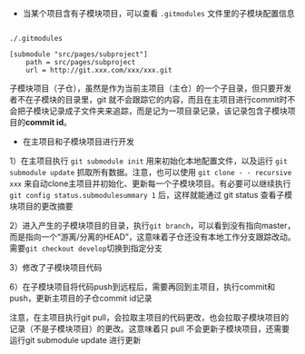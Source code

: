 
- 当某个项目含有子模块项目，可以查看 `.gitmodules` 文件里的子模块配置信息

```

./.gitmodules

[submodule "src/pages/subproject"]
	path = src/pages/subproject
	url = http://git.xxx.com/xxx/xxx.git

```

子模块项目（子仓），虽然是作为当前主项目（主仓）的一个子目录，但只要开发者不在子模块的目录里，git 就不会跟踪它的内容，而且在主项目进行commit时不会把子模块记录成子文件夹来追踪，而是记为一项目录记录，该记录包含子模块项目的**commit id**。

- 在主项目和子模块项目进行开发

1）在主项目执行 `git submodule init` 用来初始化本地配置文件，以及运行 `git submodule update` 抓取所有数据。注意，也可以使用 `git clone - - recursive xxx` 来自动clone主项目并初始化、更新每一个子模块项目。有必要可以继续执行 `git config status.submodulesummary 1` 后，这样就能通过 git status 查看子模块项目的更改摘要

2）进入产生的子模块项目的目录，执行`git branch`，可以看到没有指向master，而是指向一个“游离/分离的HEAD”，这意味着子仓还没有本地工作分支跟踪改动。需要`git checkout develop`切换到指定分支

3）修改了子模块项目代码

6）在子模块项目将代码push到远程后，需要再回到主项目，执行commit和push，更新主项目的子仓commit id记录

注意，在主项目执行git pull，会拉取主项目的代码更改，也会拉取子模块项目的记录（不是子模块项目）的更改。这意味着只 pull 不会更新子模块项目，还需要运行git submodule update 进行更新
